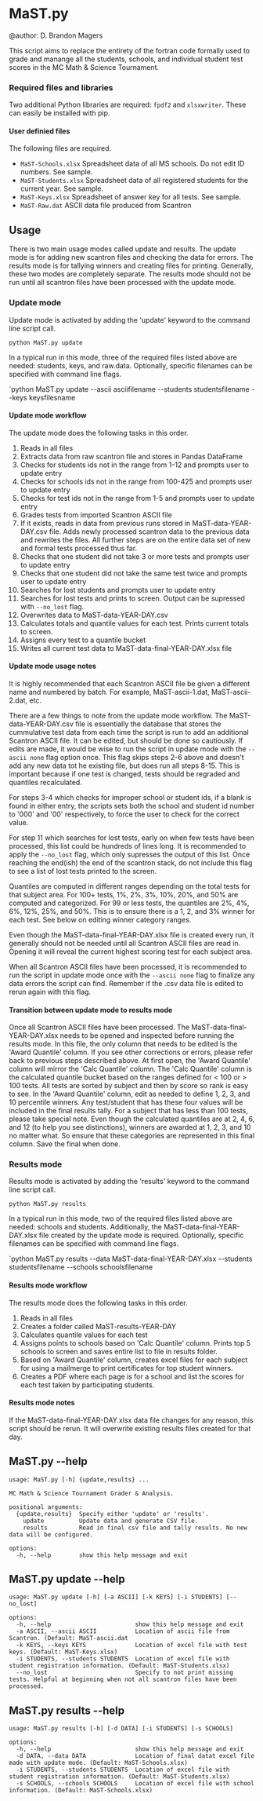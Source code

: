 # MaST.py

@author: D. Brandon Magers

This script aims to replace the entirety of the fortran code formally used to grade and manange all the students, schools, and individual student test scores in the MC Math & Science Tournament.

### Required files and libraries

Two additional Python libraries are required: `fpdf2` and `xlsxwriter`. These can easily be installed with pip.

#### User definied files

The following files are required.

- `MaST-Schools.xlsx` Spreadsheet data of all MS schools. Do not edit ID numbers. See sample.
- `MaST-Students.xlsx` Spreadsheet data of all registered students for the current year. See sample.
- `MaST-Keys.xlsx` Spreadsheet of answer key for all tests. See sample.
- `MaST-Raw.dat` ASCII data file produced from Scantron 

## Usage

There is two main usage modes called update and results. The update mode is for adding new scantron files and checking the data for errors. The results mode is for tallying winners and creating files for printing.  Generally, these two modes are completely separate. The results mode should not be run until all scantron files have been processed with the update mode.

### Update mode

Update mode is activated by adding the 'update' keyword to the command line script call.

`python MaST.py update`

In a typical run in this mode, three of the required files listed above are needed: students, keys, and raw.data. Optionally, specific filenames can be specified with command line flags. 

`python MaST.py update --ascii asciifilename --students studentsfilename --keys keysfilesname

#### Update mode workflow

The update mode does the following tasks in this order.

1. Reads in all files
2. Extracts data from raw scantron file and stores in Pandas DataFrame
3. Checks for students ids not in the range from 1-12 and prompts user to update entry
4. Checks for schools ids not in the range from 100-425 and prompts user to update entry
5. Checks for test ids not in the range from 1-5 and prompts user to update entry
6. Grades tests from imported Scantron ASCII file
7. If it exists, reads in data from previous runs stored in MaST-data-YEAR-DAY.csv file. Adds newly processed scantron data to the previous data and rewrites the files. All further steps are on the entire data set of new and formal tests processed thus far.
8. Checks that one student did not take 3 or more tests and prompts user to update entry
9. Checks that one student did not take the same test twice and prompts user to update entry
10. Searches for lost students and prompts user to update entry
11. Searches for lost tests and prints to screen. Output can be supressed with `--no_lost` flag.
12. Overwrites data to MaST-data-YEAR-DAY.csv
13. Calculates totals and quantile values for each test. Prints current totals to screen.
14. Assigns every test to a quantile bucket
15. Writes all current test data to MaST-data-final-YEAR-DAY.xlsx file

#### Update mode usage notes

It is highly recommended that each Scantron ASCII file be given a different name and numbered by batch. For example, MaST-ascii-1.dat, MaST-ascii-2.dat, etc.

There are a few things to note from the update mode workflow. The MaST-data-YEAR-DAY.csv file is essentially the database that stores the cummulative test data from each time the script is run to add an additional Scantron ASCII file. It can be edited, but should be done so cautiously. If edits are made, it would be wise to run the script in update mode with the `--ascii none` flag option once. This flag skips steps 2-6 above and doesn't add any new data tot he existing file, but does run all steps 8-15. This is important because if one test is changed, tests should be regraded and quantiles recalculated.

For steps 3-4 which checks for improper school or student ids, if a blank is found in either entry, the scripts sets both the school and student id number to '000' and '00' respectively, to force the user to check for the correct value.

For step 11 which searches for lost tests, early on when few tests have been processed, this list could be hundreds of lines long. It is recommended to apply the `--no_lost` flag, which only supresses the output of this list.  Once reaching the end(ish) the end of the scantron stack, do not include this flag to see a list of lost tests printed to the screen.

Quantiles are computed in different ranges depending on the total tests for that subject area. For 100+ tests, 1%, 2%, 3%, 10%, 20%, and 50% are computed and categorized. For 99 or less tests, the quantiles are 2%, 4%, 6%, 12%, 25%, and 50%. This is to ensure there is a 1, 2, and 3% winner for each test. See below on editing winner category ranges.

Even though the MaST-data-final-YEAR-DAY.xlsx file is created every run, it generally should not be needed until all Scantron ASCII files are read in. Opening it will reveal the current highest scoring test for each subject area.

When all Scantron ASCII files have been processed, it is recommended to run the script in update mode once with the `--ascii none` flag to finalize any data errors the script can find. Remember if the .csv data file is edited to rerun again with this flag.

#### Transition between update mode to results mode

Once all Scantron ASCII files have been processed. The MaST-data-final-YEAR-DAY.xlsx needs to be opened and inspected before running the results mode.  In this file, the only column that needs to be edited is the 'Award Quantile' column. If you see other corrections or errors, please refer back to previous steps described above. At first open, the 'Award Quantile' column will mirror the 'Calc Quantile' column. The 'Calc Quantile' column is the calculated quantile bucket based on the ranges defined for < 100 or > 100 tests. All tests are sorted by subject and then by score so rank is easy to see. In the 'Award Quantile' column, edit as needed to define 1, 2, 3, and 10 percentile winners. Any test/student that has these four values will be included in the final results tally. For a subject that has less than 100 tests, please take special note. Even though the calculated quantiles are at 2, 4, 6, and 12 (to help you see distinctions), winners are awarded at 1, 2, 3, and 10 no matter what. So ensure that these categories are represented in this final column. Save the final when done.

### Results mode

Results mode is activated by adding the 'results' keyword to the command line script call.

`python MaST.py results`

In a typical run in this mode, two of the required files listed above are needed: schools and students. Additionally, the MaST-data-final-YEAR-DAY.xlsx file created by the update mode is required. Optionally, specific filenames can be specified with command line flags. 

`python MaST.py results --data MaST-data-final-YEAR-DAY.xlsx --students studentsfilename --schools schoolsfilename

#### Results mode workflow

The results mode does the following tasks in this order.

1. Reads in all files
2. Creates a folder called MaST-results-YEAR-DAY
3. Calculates quantile values for each test
4. Assigns points to schools based on 'Calc Quantile' column. Prints top 5 schools to screen and saves entire list to file in results folder.
5. Based on 'Award Quantile' column, creates excel files for each subject for using a mailmerge to print certificates for top student winners.
6. Creates a PDF where each page is for a school and list the scores for each test taken by participating students. 

#### Results mode notes

If the MaST-data-final-YEAR-DAY.xlsx data file changes for any reason, this script should be rerun. It will overwrite existing results files created for that day.

## MaST.py --help
```
usage: MaST.py [-h] {update,results} ...

MC Math & Science Tournament Grader & Analysis.

positional arguments:
  {update,results}  Specify either 'update' or 'results'.
    update          Update data and generate CSV file.
    results         Read in final csv file and tally results. No new data will be configured.

options:
  -h, --help        show this help message and exit
```

## MaST.py update --help
```
usage: MaST.py update [-h] [-a ASCII] [-k KEYS] [-i STUDENTS] [--no_lost]

options:
  -h, --help                        show this help message and exit
  -a ASCII, --ascii ASCII           Location of ascii file from Scantron. (Default: MaST-ascii.dat
  -k KEYS, --keys KEYS              Location of excel file with test keys. (Default: MaST-Keys.xlsx)
  -i STUDENTS, --students STUDENTS  Location of excel file with student registration information. (Default: MaST-Students.xlsx)
  --no_lost                         Specify to not print missing tests. Helpful at beginning when not all scantron files have been processed.
```

## MaST.py results --help
```
usage: MaST.py results [-h] [-d DATA] [-i STUDENTS] [-s SCHOOLS]

options:
  -h, --help                        show this help message and exit
  -d DATA, --data DATA              Location of final datat excel file made with update mode. (Default: MaST-Schools.xlsx)
  -i STUDENTS, --students STUDENTS  Location of excel file with student registration information. (Default: MaST-Students.xlsx)
  -s SCHOOLS, --schools SCHOOLS     Location of excel file with school information. (Default: MaST-Schools.xlsx)
```
